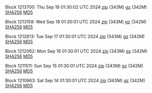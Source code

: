 Block 1213700: Thu Sep 19 01:30:02 UTC 2024 [zip](https://files.01coin.io/mainnet/2024-09-19/bootstrap.dat.zip) (343M) [gz](https://files.01coin.io/mainnet/2024-09-19/bootstrap.dat.tar.gz) (342M) [SHA256](https://files.01coin.io/mainnet/2024-09-19/sha256.txt) [MD5](https://files.01coin.io/mainnet/2024-09-19/md5.txt)

Block 1213158: Wed Sep 18 01:30:01 UTC 2024 [zip](https://files.01coin.io/mainnet/2024-09-18/bootstrap.dat.zip) (343M) [gz](https://files.01coin.io/mainnet/2024-09-18/bootstrap.dat.tar.gz) (342M) [SHA256](https://files.01coin.io/mainnet/2024-09-18/sha256.txt) [MD5](https://files.01coin.io/mainnet/2024-09-18/md5.txt)

Block 1212613: Tue Sep 17 01:30:01 UTC 2024 [zip](https://files.01coin.io/mainnet/2024-09-17/bootstrap.dat.zip) (343M) [gz](https://files.01coin.io/mainnet/2024-09-17/bootstrap.dat.tar.gz) (342M) [SHA256](https://files.01coin.io/mainnet/2024-09-17/sha256.txt) [MD5](https://files.01coin.io/mainnet/2024-09-17/md5.txt)

Block 1212062: Mon Sep 16 01:30:01 UTC 2024 [zip](https://files.01coin.io/mainnet/2024-09-16/bootstrap.dat.zip) (343M) [gz](https://files.01coin.io/mainnet/2024-09-16/bootstrap.dat.tar.gz) (342M) [SHA256](https://files.01coin.io/mainnet/2024-09-16/sha256.txt) [MD5](https://files.01coin.io/mainnet/2024-09-16/md5.txt)

Block 1211511: Sun Sep 15 01:30:01 UTC 2024 [zip](https://files.01coin.io/mainnet/2024-09-15/bootstrap.dat.zip) (343M) [gz](https://files.01coin.io/mainnet/2024-09-15/bootstrap.dat.tar.gz) (342M) [SHA256](https://files.01coin.io/mainnet/2024-09-15/sha256.txt) [MD5](https://files.01coin.io/mainnet/2024-09-15/md5.txt)

Block 1210963: Sat Sep 14 01:30:01 UTC 2024 [zip](https://files.01coin.io/mainnet/2024-09-14/bootstrap.dat.zip) (343M) [gz](https://files.01coin.io/mainnet/2024-09-14/bootstrap.dat.tar.gz) (342M) [SHA256](https://files.01coin.io/mainnet/2024-09-14/sha256.txt) [MD5](https://files.01coin.io/mainnet/2024-09-14/md5.txt)
